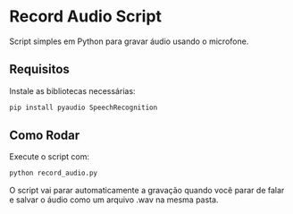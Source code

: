 # Record Audio Script


Script simples em Python para gravar áudio usando o microfone.


## Requisitos

Instale as bibliotecas necessárias:
```bash
pip install pyaudio SpeechRecognition
```


## Como Rodar

Execute o script com:
```bash
python record_audio.py
```


O script vai parar automaticamente a gravação quando você parar de falar e salvar o áudio como um arquivo .wav na mesma pasta.
